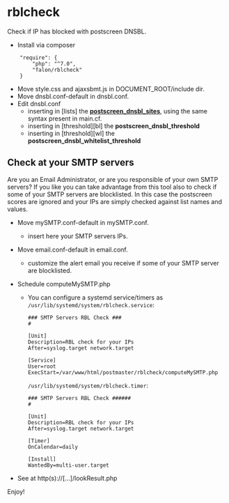 # rblcheck
Check if IP has blocked with postscreen DNSBL.

- Install via composer
```
    "require": {
        "php": "^7.0",
        "falon/rblcheck"
    }
```
- Move style.css and ajaxsbmt.js in DOCUMENT_ROOT/include dir.
- Move dnsbl.conf-default in dnsbl.conf.
- Edit dnsbl.conf
  - inserting in [lists] the <b><a href="http://www.postfix.org/postconf.5.html#postscreen_dnsbl_sites">postscreen_dnsbl_sites</a></b>, using the same syntax present in main.cf.
  - inserting in [threshold][bl] the <b>postscreen_dnsbl_threshold</b>
  - inserting in [threshold][wl] the <b>postscreen_dnsbl_whitelist_threshold</b>


## Check at your SMTP servers
Are you an Email Administrator, or are you responsible of your own SMTP servers?
If you like you can take advantage from this tool also to check if some of your SMTP servers are blocklisted.
In this case the postscreen scores are ignored and your IPs are simply checked against list names and values.

- Move mySMTP.conf-default in mySMTP.conf.
  - insert here your SMTP servers IPs.
- Move email.conf-default in email.conf.
  - customize the alert email you receive if some of your SMTP server are blocklisted.
- Schedule computeMySMTP.php
  - You can configure a systemd service/timers as
	`/usr/lib/systemd/system/rblcheck.service`:
	```
	### SMTP Servers RBL Check ###
	#
	
	[Unit]
	Description=RBL check for your IPs
	After=syslog.target network.target

	[Service]
	User=root
	ExecStart=/var/www/html/postmaster/rblcheck/computeMySMTP.php
	```

	`/usr/lib/systemd/system/rblcheck.timer`:
	```
	### SMTP Servers RBL Check ######
	#
	
	[Unit]
	Description=RBL check for your IPs
	After=syslog.target network.target
	
	[Timer]
	OnCalendar=daily
	
	[Install]
	WantedBy=multi-user.target
	```

- See at http(s)://[...]/lookResult.php



Enjoy!
